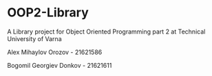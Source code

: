 # OOP2-Library
A Library project for Object Oriented Programming part 2 at Technical University of Varna 

Alex Mihaylov Orozov - 21621586

Bogomil Georgiev Donkov - 21621611
